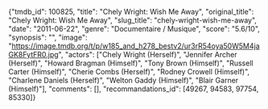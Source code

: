 {"tmdb_id": 100825, "title": "Chely Wright: Wish Me Away", "original_title": "Chely Wright: Wish Me Away", "slug_title": "chely-wright-wish-me-away", "date": "2011-06-22", "genre": "Documentaire / Musique", "score": "5.6/10", "synopsis": "", "image": "https://image.tmdb.org/t/p/w185_and_h278_bestv2/ur3rR54oya50W5M4jaGK8FytFR0.jpg", "actors": ["Chely Wright (Herself)", "Jennifer Archer (Herself)", "Howard Bragman (Himself)", "Tony Brown (Himself)", "Russell Carter (Himself)", "Cherie Combs (Herself)", "Rodney Crowell (Himself)", "Charlene Daniels (Herself)", "Welton Gaddy (Himself)", "Blair Garner (Himself)"], "comments": [], "recommandations_id": [49267, 94583, 97754, 85330]}